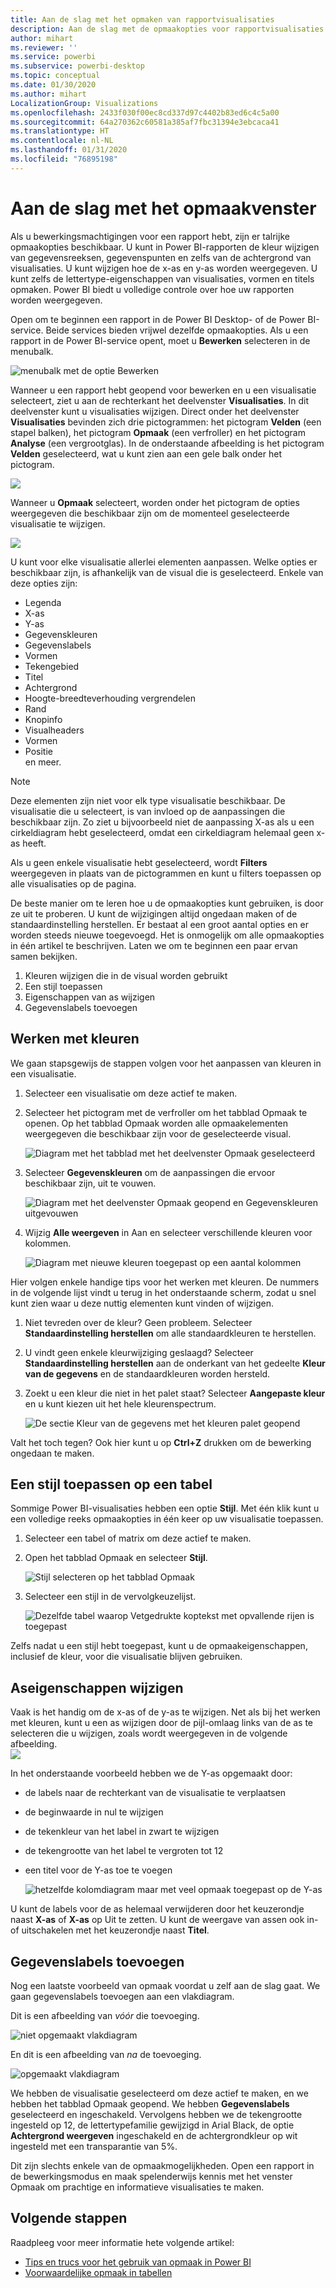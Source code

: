 ```yaml
---
title: Aan de slag met het opmaken van rapportvisualisaties
description: Aan de slag met de opmaakopties voor rapportvisualisaties
author: mihart
ms.reviewer: ''
ms.service: powerbi
ms.subservice: powerbi-desktop
ms.topic: conceptual
ms.date: 01/30/2020
ms.author: mihart
LocalizationGroup: Visualizations
ms.openlocfilehash: 2433f030f00ec8cd337d97c4402b83ed6c4c5a00
ms.sourcegitcommit: 64a270362c60581a385af7fbc31394e3ebcaca41
ms.translationtype: HT
ms.contentlocale: nl-NL
ms.lasthandoff: 01/31/2020
ms.locfileid: "76895198"
---
```

# <a name="getting-started-with-the-formatting-pane"></a>Aan de slag met het opmaakvenster
Als u bewerkingsmachtigingen voor een rapport hebt, zijn er talrijke opmaakopties beschikbaar. U kunt in Power BI-rapporten de kleur wijzigen van gegevensreeksen, gegevenspunten en zelfs van de achtergrond van visualisaties. U kunt wijzigen hoe de x-as en y-as worden weergegeven. U kunt zelfs de lettertype-eigenschappen van visualisaties, vormen en titels opmaken. Power BI biedt u volledige controle over hoe uw rapporten worden weergegeven.

Open om te beginnen een rapport in de Power BI Desktop- of de Power BI-service. Beide services bieden vrijwel dezelfde opmaakopties. Als u een rapport in de Power BI-service opent, moet u **Bewerken** selecteren in de menubalk. 

![menubalk met de optie Bewerken](media/service-getting-started-with-color-formatting-and-axis-properties/power-bi-edit.png)

Wanneer u een rapport hebt geopend voor bewerken en u een visualisatie selecteert, ziet u aan de rechterkant het deelvenster **Visualisaties**. In dit deelvenster kunt u visualisaties wijzigen. Direct onder het deelvenster **Visualisaties** bevinden zich drie pictogrammen: het pictogram **Velden** (een stapel balken), het pictogram **Opmaak** (een verfroller) en het pictogram **Analyse** (een vergrootglas). In de onderstaande afbeelding is het pictogram **Velden** geselecteerd, wat u kunt zien aan een gele balk onder het pictogram.

![](media/service-getting-started-with-color-formatting-and-axis-properties/power-bi-format.png)

Wanneer u **Opmaak** selecteert, worden onder het pictogram de opties weergegeven die beschikbaar zijn om de momenteel geselecteerde visualisatie te wijzigen.  

![](media/service-getting-started-with-color-formatting-and-axis-properties/power-bi-format-selected.png)

U kunt voor elke visualisatie allerlei elementen aanpassen. Welke opties er beschikbaar zijn, is afhankelijk van de visual die is geselecteerd. Enkele van deze opties zijn:

* Legenda
* X-as
* Y-as
* Gegevenskleuren
* Gegevenslabels
* Vormen
* Tekengebied
* Titel
* Achtergrond
* Hoogte-breedteverhouding vergrendelen
* Rand
* Knopinfo
* Visualheaders
* Vormen
* Positie    
en meer.


> [!NOTE]
>  
> Deze elementen zijn niet voor elk type visualisatie beschikbaar. De visualisatie die u selecteert, is van invloed op de aanpassingen die beschikbaar zijn. Zo ziet u bijvoorbeeld niet de aanpassing X-as als u een cirkeldiagram hebt geselecteerd, omdat een cirkeldiagram helemaal geen x-as heeft.

Als u geen enkele visualisatie hebt geselecteerd, wordt **Filters** weergegeven in plaats van de pictogrammen en kunt u filters toepassen op alle visualisaties op de pagina.

De beste manier om te leren hoe u de opmaakopties kunt gebruiken, is door ze uit te proberen. U kunt de wijzigingen altijd ongedaan maken of de standaardinstelling herstellen. Er bestaat al een groot aantal opties en er worden steeds nieuwe toegevoegd. Het is onmogelijk om alle opmaakopties in één artikel te beschrijven. Laten we om te beginnen een paar ervan samen bekijken. 

1. Kleuren wijzigen die in de visual worden gebruikt   
2. Een stijl toepassen    
3. Eigenschappen van as wijzigen    
4. Gegevenslabels toevoegen    




## <a name="working-with-colors"></a>Werken met kleuren

We gaan stapsgewijs de stappen volgen voor het aanpassen van kleuren in een visualisatie.

1. Selecteer een visualisatie om deze actief te maken.

2. Selecteer het pictogram met de verfroller om het tabblad Opmaak te openen. Op het tabblad Opmaak worden alle opmaakelementen weergegeven die beschikbaar zijn voor de geselecteerde visual.

    ![Diagram met het tabblad met het deelvenster Opmaak geselecteerd](media/service-getting-started-with-color-formatting-and-axis-properties/power-bi-formatting.png)

3. Selecteer **Gegevenskleuren** om de aanpassingen die ervoor beschikbaar zijn, uit te vouwen.  

    ![Diagram met het deelvenster Opmaak geopend en Gegevenskleuren uitgevouwen](media/service-getting-started-with-color-formatting-and-axis-properties/power-bi-data-colors.png)

4. Wijzig **Alle weergeven** in Aan en selecteer verschillende kleuren voor kolommen.

    ![Diagram met nieuwe kleuren toegepast op een aantal kolommen](media/service-getting-started-with-color-formatting-and-axis-properties/power-bi-change-colors.png)

Hier volgen enkele handige tips voor het werken met kleuren. De nummers in de volgende lijst vindt u terug in het onderstaande scherm, zodat u snel kunt zien waar u deze nuttig elementen kunt vinden of wijzigen.

1. Niet tevreden over de kleur? Geen probleem. Selecteer **Standaardinstelling herstellen** om alle standaardkleuren te herstellen. 

2. U vindt geen enkele kleurwijziging geslaagd? Selecteer **Standaardinstelling herstellen** aan de onderkant van het gedeelte **Kleur van de gegevens** en de standaardkleuren worden hersteld. 

3. Zoekt u een kleur die niet in het palet staat? Selecteer **Aangepaste kleur** en u kunt kiezen uit het hele kleurenspectrum.  

   ![De sectie Kleur van de gegevens met het kleuren palet geopend](media/service-getting-started-with-color-formatting-and-axis-properties/power-bi-color-extras.png)

Valt het toch tegen? Ook hier kunt u op **Ctrl+Z** drukken om de bewerking ongedaan te maken.

## <a name="applying-a-style-to-a-table"></a>Een stijl toepassen op een tabel
Sommige Power BI-visualisaties hebben een optie **Stijl**. Met één klik kunt u een volledige reeks opmaakopties in één keer op uw visualisatie toepassen. 

1. Selecteer een tabel of matrix om deze actief te maken.   
1. Open het tabblad Opmaak en selecteer **Stijl**.

   ![Stijl selecteren op het tabblad Opmaak](media/service-getting-started-with-color-formatting-and-axis-properties/power-bi-style.png)


1. Selecteer een stijl in de vervolgkeuzelijst. 

   ![Dezelfde tabel waarop Vetgedrukte koptekst met opvallende rijen is toegepast](media/service-getting-started-with-color-formatting-and-axis-properties/power-bi-style-flashy.png)

Zelfs nadat u een stijl hebt toegepast, kunt u de opmaakeigenschappen, inclusief de kleur, voor die visualisatie blijven gebruiken.


## <a name="changing-axis-properties"></a>Aseigenschappen wijzigen

Vaak is het handig om de x-as of de y-as te wijzigen. Net als bij het werken met kleuren, kunt u een as wijzigen door de pijl-omlaag links van de as te selecteren die u wijzigen, zoals wordt weergegeven in de volgende afbeelding.  
![](media/service-getting-started-with-color-formatting-and-axis-properties/power-bi-y-axis.png)

In het onderstaande voorbeeld hebben we de Y-as opgemaakt door:
- de labels naar de rechterkant van de visualisatie te verplaatsen

- de beginwaarde in nul te wijzigen

- de tekenkleur van het label in zwart te wijzigen

- de tekengrootte van het label te vergroten tot 12

- een titel voor de Y-as toe te voegen


    ![hetzelfde kolomdiagram maar met veel opmaak toegepast op de Y-as](media/service-getting-started-with-color-formatting-and-axis-properties/power-bi-axis-changes.png)

U kunt de labels voor de as helemaal verwijderen door het keuzerondje naast **X-as** of **X-as** op Uit te zetten. U kunt de weergave van assen ook in- of uitschakelen met het keuzerondje naast **Titel**.  



## <a name="adding-data-labels"></a>Gegevenslabels toevoegen    

Nog een laatste voorbeeld van opmaak voordat u zelf aan de slag gaat.  We gaan gegevenslabels toevoegen aan een vlakdiagram. 

Dit is een afbeelding van *vóór* die toevoeging. 

![niet opgemaakt vlakdiagram](media/service-getting-started-with-color-formatting-and-axis-properties/power-bi-area-chart.png)


En dit is een afbeelding van *na* de toevoeging.

![opgemaakt vlakdiagram](media/service-getting-started-with-color-formatting-and-axis-properties/power-bi-data-labels.png)

We hebben de visualisatie geselecteerd om deze actief te maken, en we hebben het tabblad Opmaak geopend.  We hebben **Gegevenslabels** geselecteerd en ingeschakeld. Vervolgens hebben we de tekengrootte ingesteld op 12, de lettertypefamilie gewijzigd in Arial Black, de optie **Achtergrond weergeven** ingeschakeld en de achtergrondkleur op wit ingesteld met een transparantie van 5%.

Dit zijn slechts enkele van de opmaakmogelijkheden. Open een rapport in de bewerkingsmodus en maak spelenderwijs kennis met het venster Opmaak om prachtige en informatieve visualisaties te maken.

## <a name="next-steps"></a>Volgende stappen
Raadpleeg voor meer informatie hete volgende artikel:  

* [Tips en trucs voor het gebruik van opmaak in Power BI](service-tips-and-tricks-for-color-formatting.md)  
* [Voorwaardelijke opmaak in tabellen](../desktop-conditional-table-formatting.md)

